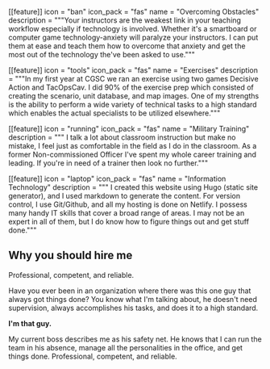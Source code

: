 [[feature]]
  icon = "ban"
  icon_pack = "fas"
  name = "Overcoming Obstacles"
  description = """Your instructors are the weakest link in your teaching workflow especially if technology is involved.  Whether it's a smartboard or computer game technology-anxiety will paralyze your instructors.  I can put them at ease and teach them how to overcome that anxiety and get the most out of the technology the've been asked to use."""

 [[feature]]
  icon = "tools"
  icon_pack = "fas"
  name = "Exercises"
  description = """In my first year at CGSC we ran an exercise using two games Decisive Action and TacOpsCav.  I did 90% of the exercise prep which consisted of creating the scenario, unit database, and map images.  One of my strengths is the ability to perform a wide variety of technical tasks to a high standard which enables the actual specialists to be utilized elsewhere."""

   [[feature]]
  icon = "running"
  icon_pack = "fas"
  name = "Military Training"
  description = """ I talk a lot about classroom instruction but make no mistake, I feel just as comfortable in the field as I do in the classroom.  As a former Non-commissioned Officer I've spent my whole career training and leading.  If you're in need of a trainer then look no further."""  

  

  [[feature]]
  icon = "laptop"
  icon_pack = "fas"
  name = "Information Technology"
  description = """ I created this website using Hugo (static site generator), and I used markdown to generate the content.  For version control, I use Git/Github, and all my hosting is done on Netlify.  I possess many handy IT skills that cover a broad range of areas.  I may not be an expert in all of them, but I do know how to figure things out and get stuff done."""

  ## Why you should hire me
Professional, competent, and reliable.

Have you ever been in an organization where there was this one guy that always
got things done? You know what I'm talking about, he doesn't need supervision,
always accomplishes his tasks, and does it to a high standard.

**I'm that guy.**

My current boss describes me as his safety net. He knows that I can run the team
in his absence, manage all the personalities in the office, and get
things done. Professional, competent, and reliable.

 